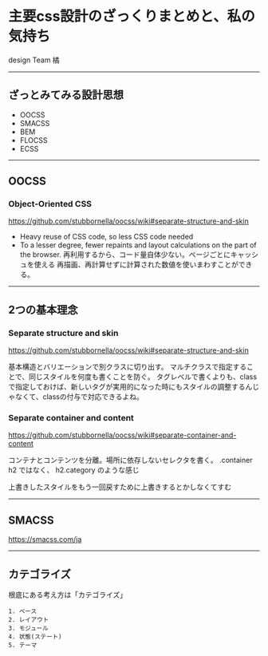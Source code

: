 # 主要css設計のざっくりまとめと、私の気持ち

design Team 橘

---

## ざっとみてみる設計思想

- OOCSS
- SMACSS
- BEM
- FLOCSS
- ECSS

---

## OOCSS

### Object-Oriented CSS
https://github.com/stubbornella/oocss/wiki#separate-structure-and-skin

- Heavy reuse of CSS code, so less CSS code needed
- To a lesser degree, fewer repaints and layout calculations on the part of the browser.
再利用するから、コード量自体少ない。ページごとにキャッシュを使える
再描画、再計算せずに計算された数値を使いまわすことができる。

---

## 2つの基本理念
### Separate structure and skin
https://github.com/stubbornella/oocss/wiki#separate-structure-and-skin

基本構造とバリエーションで別クラスに切り出す。
マルチクラスで指定することで、同じスタイルを何度も書くことを防ぐ。
タグレベルで書くよりも、classで指定しておけば、新しいタグが実用的になった時にもスタイルの調整するんじゃなくて、classの付与で対応できるよね。

### Separate container and content
https://github.com/stubbornella/oocss/wiki#separate-container-and-content

コンテナとコンテンツを分離。場所に依存しないセレクタを書く。
.container h2
ではなく、
h2.category のような感じ

上書きしたスタイルをもう一回戻すために上書きするとかしなくてすむ

---

## SMACSS
https://smacss.com/ja

---

## カテゴライズ
根底にある考え方は「カテゴライズ」
```
1. ベース
2. レイアウト
3. モジュール
4. 状態(ステート)
5. テーマ
```
